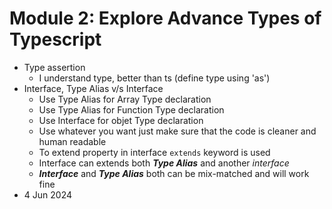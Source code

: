 # Module 2: Explore Advance Types of Typescript

- Type assertion
    - I understand type, better than ts (define type using 'as')
- Interface, Type Alias v/s Interface
    - Use Type Alias for Array Type declaration
    - Use Type Alias for Function Type declaration
    - Use Interface for objet Type declaration
    - Use whatever you want just make sure that the code is cleaner and human readable
    - To extend property in interface <code>extends</code> keyword is used
    - Interface can extends both ***Type Alias*** and another *interface*
    - ***Interface*** and ***Type Alias*** both can be mix-matched and will work fine
- 4 Jun 2024